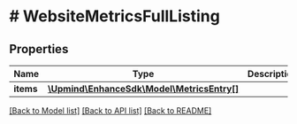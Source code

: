 # # WebsiteMetricsFullListing

## Properties

Name | Type | Description | Notes
------------ | ------------- | ------------- | -------------
**items** | [**\Upmind\EnhanceSdk\Model\MetricsEntry[]**](MetricsEntry.md) |  |

[[Back to Model list]](../../README.md#models) [[Back to API list]](../../README.md#endpoints) [[Back to README]](../../README.md)

